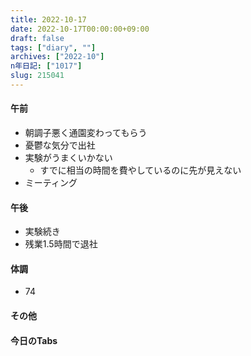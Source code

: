 ```yaml
---
title: 2022-10-17
date: 2022-10-17T00:00:00+09:00
draft: false
tags: ["diary", ""]
archives: ["2022-10"]
n年日記: ["1017"]
slug: 215041
---
```

#### 午前
- 朝調子悪く通園変わってもらう
- 憂鬱な気分で出社
- 実験がうまくいかない
  - すでに相当の時間を費やしているのに先が見えない
- ミーティング
#### 午後
- 実験続き
- 残業1.5時間で退社
#### 体調
- 74
#### その他
#### 今日のTabs